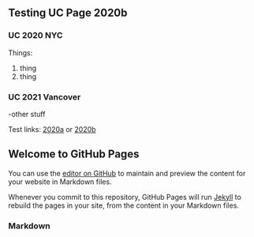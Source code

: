 ## Testing UC Page 2020b
### UC 2020 NYC
Things:
1. thing
2. thing

### UC 2021 Vancover 
-other stuff

Test links: <a href="2020a.html">2020a</a> or [2020b](https://github.com/memoatwit/aaaiuc/edit/master/2020b.md)


## Welcome to GitHub Pages

You can use the [editor on GitHub](https://github.com/memoatwit/aaaiuc/edit/master/index.md) to maintain and preview the content for your website in Markdown files.

Whenever you commit to this repository, GitHub Pages will run [Jekyll](https://jekyllrb.com/) to rebuild the pages in your site, from the content in your Markdown files.

### Markdown
